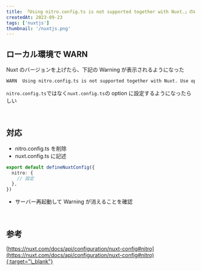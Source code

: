 ```yaml
---
title: 「Using nitro.config.ts is not supported together with Nuxt.」のWarning対応
createdAt: 2023-09-23
tags: ['nuxtjs']
thumbnail: '/nuxtjs.png'
---
```


## ローカル環境で WARN

Nuxt のバージョンを上げたら、下記の Warning が表示されるようになった

```zsh
WARN  Using nitro.config.ts is not supported together with Nuxt. Use options.nitro instead.
```

`nitro.config.ts`ではなく`nuxt.config.ts`の option に設定するようになったらしい

<br />

## 対応

- nitro.config.ts を削除
- nuxt.config.ts に記述

```typescript
export default defineNuxtConfig({
  nitro: {
    // 設定
  },
})
```

- サーバー再起動して Warning が消えることを確認

<br />

## 参考

[https://nuxt.com/docs/api/configuration/nuxt-config#nitro](https://nuxt.com/docs/api/configuration/nuxt-config#nitro){:target="\_blank"}

